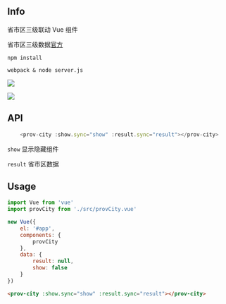 ## Info

省市区三级联动 Vue 组件

省市区三级数据[官方](http://www.stats.gov.cn/tjsj/tjbz/xzqhdm/201504/t20150415_712722.html)

```
npm install 

webpack & node server.js

```

![](http://img.haimi.com/Fhhb5gQbD3qL1Ec39Y68SnEkaOzJ)

![](http://img.haimi.com/Fi-QZ9-Ju82GEeixftrONft61AK-)


## API

```js
    <prov-city :show.sync="show" :result.sync="result"></prov-city>
```

```show``` 显示隐藏组件

```result```  省市区数据

## Usage

```js
import Vue from 'vue'
import provCity from './src/provCity.vue'

new Vue({
    el: '#app',
    components: {
        provCity
    },
    data: {
        result: null,
        show: false
    }
})
```

```html
<prov-city :show.sync="show" :result.sync="result"></prov-city>
```